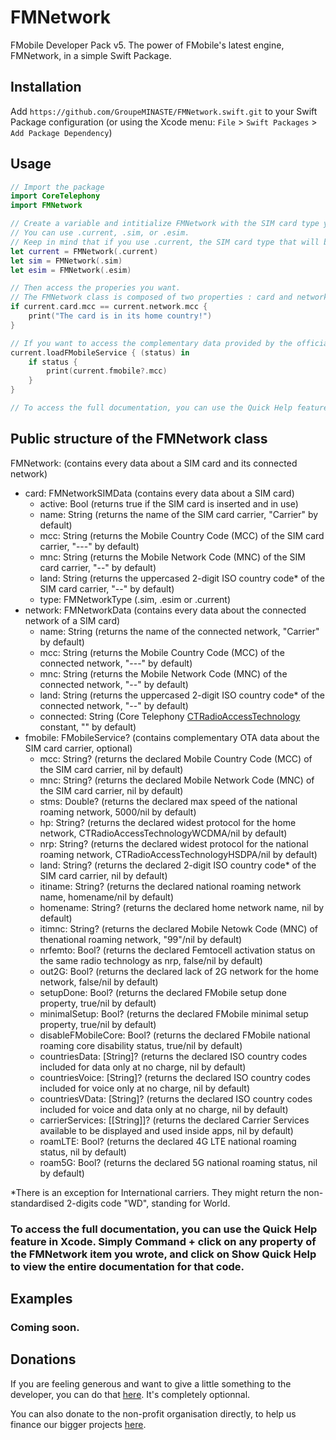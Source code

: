 # FMNetwork

FMobile Developer Pack v5. The power of FMobile's latest engine, FMNetwork, in a simple Swift Package.

## Installation

Add `https://github.com/GroupeMINASTE/FMNetwork.swift.git` to your Swift Package configuration (or using the Xcode menu: `File` > `Swift Packages` > `Add Package Dependency`)

## Usage

```swift
// Import the package
import CoreTelephony
import FMNetwork

// Create a variable and intitialize FMNetwork with the SIM card type you want.
// You can use .current, .sim, or .esim.
// Keep in mind that if you use .current, the SIM card type that will be returned in the card.type property is very likely to change to 
let current = FMNetwork(.current)
let sim = FMNetwork(.sim)
let esim = FMNetwork(.esim)

// Then access the properies you want.
// The FMNetwork class is composed of two properties : card and network, giving you data about the SIM card itself and its connected network. For example:
if current.card.mcc == current.network.mcc {
    print("The card is in its home country!")
}

// If you want to access the complementary data provided by the official FMobile API service, you need to initiate the fmobile property. It is equal to nil by default, and needs to be initialized manually using the loadFMobileService() function after the FMNetwork object got initialized. The function is working in async, and requires an active Internet connection to work properly. The status property recieved by a completionHandler is a Bool indicating whether the retrieve of the data was successful or not. You are fully responsible of the mobile data consumed by this function.
current.loadFMobileService { (status) in
    if status {
        print(current.fmobile?.mcc)
    }
}

// To access the full documentation, you can use the Quick Help feature in Xcode. Simply Command + click on any item of FMNetwork you wrote (for example the first mcc), and click on Show Quick Help to view the entire documentation for that part of the code.
```


## Public structure of the FMNetwork class

FMNetwork: (contains every data about a SIM card and its connected network)
  * card: FMNetworkSIMData (contains every data about a SIM card)
    * active: Bool (returns true if the SIM card is inserted and in use)
    * name: String (returns the name of the SIM card carrier, "Carrier" by default)
    * mcc: String (returns the Mobile Country Code (MCC) of the SIM card carrier, "---" by default)
    * mnc: String (returns the Mobile Network Code (MNC) of the SIM card carrier, "--" by default)
    * land: String (returns the uppercased 2-digit ISO country code* of the SIM card carrier, "--" by default)
    * type: FMNetworkType (.sim, .esim or .current)
* network: FMNetworkData (contains every data about the connected network of a SIM card)
    * name: String (returns the name of the connected network, "Carrier" by default)
    * mcc: String (returns the Mobile Country Code (MCC) of the connected network, "---" by default)
    * mnc: String (returns the Mobile Network Code (MNC) of the connected network, "--" by default)
    * land: String (returns the uppercased 2-digit ISO country code* of the connected network, "--" by default)
    * connected: String (Core Telephony [CTRadioAccessTechnology](https://developer.apple.com/documentation/coretelephony/cttelephonynetworkinfo/radio_access_technology_constants) constant, "" by default)
* fmobile: FMobileService? (contains complementary OTA data about the SIM card carrier, optional)
  * mcc: String? (returns the declared Mobile Country Code (MCC) of the SIM card carrier, nil by default)
  * mnc: String? (returns the declared Mobile Network Code (MNC) of the SIM card carrier, nil by default)
  * stms: Double? (returns the declared max speed of the national roaming network, 5000/nil by default)
  * hp: String? (returns the declared widest protocol for the home network, CTRadioAccessTechnologyWCDMA/nil by default)
  * nrp: String? (returns the declared widest protocol for the national roaming network, CTRadioAccessTechnologyHSDPA/nil by default)
  * land: String? (returns the declared 2-digit ISO country code* of the SIM card carrier, nil by default)
  * itiname: String? (returns the declared national roaming network name, homename/nil by default)
  * homename: String? (returns the declared home network name, nil by default)
  * itimnc: String? (returns the declared Mobile Netowk Code (MNC) of thenational roaming network, "99"/nil by default)
  * nrfemto: Bool? (returns the declared Femtocell activation status on the same radio technology as nrp, false/nil by default)
  * out2G: Bool? (returns the declared lack of 2G network for the home network, false/nil by default)
  * setupDone: Bool? (returns the declared FMobile setup done property, true/nil by default)
  * minimalSetup: Bool? (returns the declared FMobile minimal setup property, true/nil by default)
  * disableFMobileCore: Bool? (returns the declared FMobile national roaming core disability status, true/nil by default)
  * countriesData: [String]? (returns the declared ISO country codes included for data only at no charge, nil by default)
  * countriesVoice: [String]? (returns the declared ISO country codes included for voice only at no charge, nil by default)
  * countriesVData: [String]? (returns the declared ISO country codes included for voice and data only at no charge, nil by default)
  * carrierServices: [[String]]?  (returns the declared Carrier Services available to be displayed and used inside apps, nil by default)
  * roamLTE: Bool? (returns the declared 4G LTE national roaming status, nil by default)
  * roam5G: Bool? (returns the declared 5G national roaming status, nil by default)

*There is an exception for International carriers. They might return the non-standardised 2-digits code "WD", standing for World.

### To access the full documentation, you can use the Quick Help feature in Xcode. Simply Command + click on any property of the FMNetwork item you wrote, and click on Show Quick Help to view the entire documentation for that code.

## Examples

### Coming soon.

## Donations

If you are feeling generous and want to give a little something to the developer, you can do that [here](https://paypal.me/PlugNPay). It's completely optionnal.

You can also donate to the non-profit organisation directly, to help us finance our bigger projects [here](https://www.helloasso.com/associations/groupe-minaste/formulaires/1).

